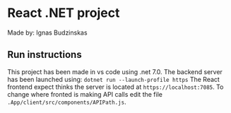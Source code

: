 # React .NET project

Made by: Ignas Budzinskas

## Run instructions

This project has been made in vs code using .net 7.0.
The backend server has been launched using:
`dotnet run --launch-profile https`
The React frontend expect thinks the server is located at `https://localhost:7085`. To change where fronted is making API calls edit the file `.App/client/src/components/APIPath.js`.
